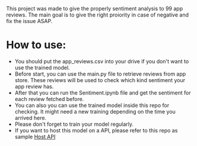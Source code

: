  This project was made to give the properly sentiment analysis to 99 app reviews. The main goal is to give the right proiority in case of negative and fix the issue ASAP.

# How to use:

- You should put the app_reviews.csv into your drive if you don't want to use the trained model.
- Before start, you can use the main.py file to retrieve reviews from app store. These reviews will be used to check which kind sentiment your app review has.
- After that you can run the Sentiment.ipynb file and get the sentiment for each review fetched before.
- You can also you can use the trained model inside this repo for checking. It might need a new training depending on the time you arrived here.
- Please don't forget to train your model regularly.
- If you want to host this model on a API, please refer to this repo as sample [Host API](https://github.com/renatomateusx/Car_Purchase_Prediction_Amount)

  
